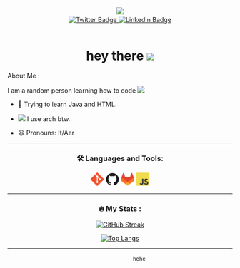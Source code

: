 <div id="header" align="center">
  <img src="http://www.gifsde.com/uploads/4d9728_asciianimator_14.gif" width="200"/>
</div>

  <div id="badges" align="center">
   <a href="https://twitter.com/aspen_stacy">
    <img src="https://img.shields.io/badge/Twitter-blue?style=for-the-badge&logo=twitter&logoColor=white" alt="Twitter Badge"/>
  <a href="https://www.linkedin.com/in/aspen-stacy-1a689a262/"> 
    <img src="https://img.shields.io/badge/LinkedIn-blue?style=for-the-badge&logo=linkedin&logoColor=white" alt="LinkedIn Badge"/>
  </a>
  </div>
  
  <div align="center">
  <img src="https://komarev.com/ghpvc/?username=aspen-arch&style=flat-square&color=blue" alt=""/>
  </div>
  
  <div id="heythere" align="center">
  <h1>
  hey there
  <img src="https://media.giphy.com/media/hvRJCLFzcasrR4ia7z/giphy.gif" width="30px"/>
</h1>
  
  <div id="aboutme" align="left">
    
  About Me :
  
  I am a random person learning how to code <img src="https://media.giphy.com/media/WUlplcMpOCEmTGBtBW/giphy.gif" width="30">

- :seedling: Trying to learn Java and HTML.

- <img src="http://www.osboxes.org/wp-content/uploads/photo-gallery/post_logos/Archlinux-logo.png" width="25"> I use arch btw.
      
- :smiley: Pronouns: It/Aer
  </div>
    
    ---

### :hammer_and_wrench: Languages and Tools: 
  <div>
      <img src="https://github.com/devicons/devicon/blob/master/icons/git/git-original.svg" width="30">
      <img src="https://github.com/devicons/devicon/blob/master/icons/github/github-original.svg" width="30">
      <img src="https://github.com/devicons/devicon/blob/master/icons/gitlab/gitlab-original.svg" width="30">
      <img src="https://github.com/devicons/devicon/blob/master/icons/javascript/javascript-original.svg" width="30">               
  </div>
  
  ---

### :fire: My Stats :
  [![GitHub Streak](http://github-readme-streak-stats.herokuapp.com?user=aspen-arch&theme=dark&background=000000)](https://git.io/streak-stats)
  
  [![Top Langs](https://github-readme-stats.vercel.app/api/top-langs/?username=aspen-arch&layout=compact&theme=vision-friendly-dark)](https://github.com/anuraghazra/github-readme-stats)
    
   ---
				hehe

